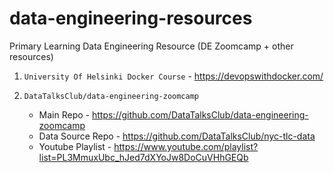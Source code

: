 # data-engineering-resources
Primary Learning Data Engineering Resource (DE Zoomcamp + other resources)

1. `University Of Helsinki Docker Course` - https://devopswithdocker.com/

2.  `DataTalksClub/data-engineering-zoomcamp`  
      * Main Repo - https://github.com/DataTalksClub/data-engineering-zoomcamp
      * Data Source Repo - https://github.com/DataTalksClub/nyc-tlc-data
      * Youtube Playlist - https://www.youtube.com/playlist?list=PL3MmuxUbc_hJed7dXYoJw8DoCuVHhGEQb
